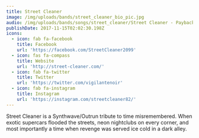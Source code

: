 ```yaml
---
title: Street Cleaner
image: /img/uploads/bands/street_cleaner_bio_pic.jpg
audio: /img/uploads/bands/songs/street_cleaner/Street Cleaner - Payback - 03 Nightlife.mp3
publishDate: 2017-11-15T02:02:30.198Z
icons:
  - icon: fab fa-facebook
    title: Facebook
    url: 'https://facebook.com/StreetCleaner2099'
  - icon: fas fa-compass
    title: Website
    url: 'http://street-cleaner.com/'
  - icon: fab fa-twitter
    title: Twitter
    url: 'https://twitter.com/vigilantenoir'
  - icon: fab fa-instagram
    title: Instagram
    url: 'https://instagram.com/streetcleaner82/'
---
```

Street Cleaner is a Synthwave/Outrun tribute to time misremembered. When exotic supercars flooded the streets, neon nightclubs on every corner, and most importantly a time when revenge was served ice cold in a dark alley.
